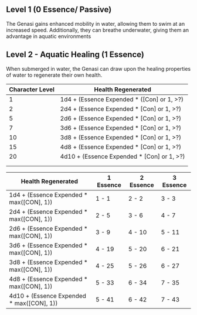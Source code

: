 ## Level 1 (0 Essence/ Passive)
The Genasi gains enhanced mobility in water, allowing them to swim at an increased speed. 
Additionally, they can breathe underwater, giving them an advantage in aquatic environments

## Level 2 - Aquatic Healing (1 Essence)
When submerged in water, the Genasi can draw upon the healing properties of water to regenerate their own health.

| Character Level | Health Regenerated |
| ---- | ---- |
| 1 | 1d4 + (Essence Expended * (\[Con\] or 1, >?) |
| 2 | 2d4 + (Essence Expended * \[Con\] or 1, >?) |
| 5 | 2d6 + (Essence Expended * \[Con\] or 1, >?) |
| 7 | 3d6 + (Essence Expended * \[Con\] or 1, >?) |
| 10 | 3d8 + (Essence Expended * \[Con\] or 1, >?) |
| 15 | 4d8 + (Essence Expended * \[Con\] or 1, >?) |
| 20 | 4d10 + (Essence Expended * \[Con\] or 1, >?) |
|  |  |
|  |  |

| Health Regenerated | 1 Essence | 2 Essence | 3 Essence |
| ---- | ---- | ---- | ---- |
| 1d4 + (Essence Expended * max(\[CON\], 1)) | 1 - 1 | 2 - 2 | 3 - 3 |
| 2d4 + (Essence Expended * max(\[CON\], 1)) | 2 - 5 | 3 - 6 | 4 - 7 |
| 2d6 + (Essence Expended * max(\[CON\], 1)) | 3 - 9 | 4 - 10 | 5 - 11 |
| 3d6 + (Essence Expended * max(\[CON\], 1)) | 4 - 19 | 5 - 20 | 6 - 21 |
| 3d8 + (Essence Expended * max(\[CON\], 1)) | 4 - 25 | 5 - 26 | 6 - 27 |
| 4d8 + (Essence Expended * max(\[CON\], 1)) | 5 - 33 | 6 - 34 | 7 - 35 |
| 4d10 + (Essence Expended * max(\[CON\], 1)) | 5 - 41 | 6 - 42 | 7 - 43 |